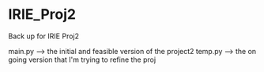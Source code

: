 # IRIE_Proj2
Back up for IRIE Proj2

main.py --> the initial and feasible version of the project2
temp.py --> the on going version that I'm trying to refine the proj
